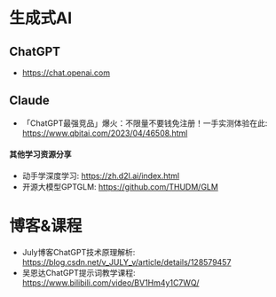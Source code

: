 # 生成式AI

## ChatGPT

- <https://chat.openai.com>

## Claude

- 「ChatGPT最强竞品」爆火：不限量不要钱免注册！一手实测体验在此: <https://www.qbitai.com/2023/04/46508.html>



#### 其他学习资源分享
- 动手学深度学习: <https://zh.d2l.ai/index.html>
- 开源大模型GPTGLM: <https://github.com/THUDM/GLM>

# 博客&课程

- July博客ChatGPT技术原理解析: <https://blog.csdn.net/v_JULY_v/article/details/128579457>
- 吴恩达ChatGPT提示词教学课程: <https://www.bilibili.com/video/BV1Hm4y1C7WQ/>